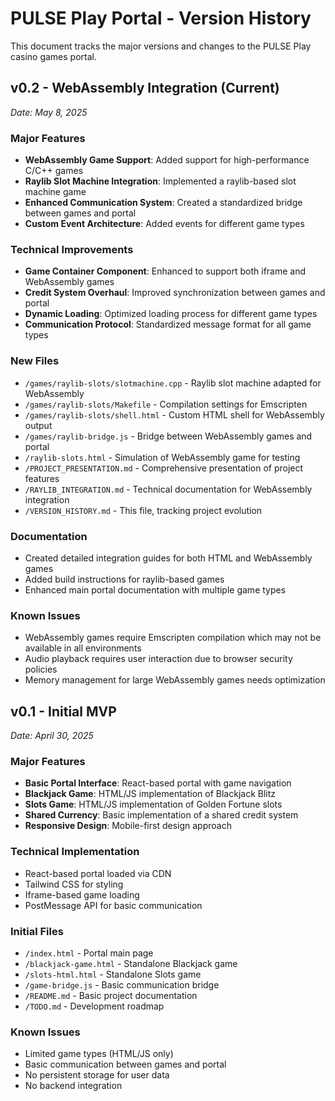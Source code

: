 # PULSE Play Portal - Version History

This document tracks the major versions and changes to the PULSE Play casino games portal.

## v0.2 - WebAssembly Integration (Current)

*Date: May 8, 2025*

### Major Features
- **WebAssembly Game Support**: Added support for high-performance C/C++ games
- **Raylib Slot Machine Integration**: Implemented a raylib-based slot machine game
- **Enhanced Communication System**: Created a standardized bridge between games and portal
- **Custom Event Architecture**: Added events for different game types

### Technical Improvements
- **Game Container Component**: Enhanced to support both iframe and WebAssembly games
- **Credit System Overhaul**: Improved synchronization between games and portal
- **Dynamic Loading**: Optimized loading process for different game types
- **Communication Protocol**: Standardized message format for all game types

### New Files
- `/games/raylib-slots/slotmachine.cpp` - Raylib slot machine adapted for WebAssembly
- `/games/raylib-slots/Makefile` - Compilation settings for Emscripten
- `/games/raylib-slots/shell.html` - Custom HTML shell for WebAssembly output
- `/games/raylib-bridge.js` - Bridge between WebAssembly games and portal
- `/raylib-slots.html` - Simulation of WebAssembly game for testing
- `/PROJECT_PRESENTATION.md` - Comprehensive presentation of project features
- `/RAYLIB_INTEGRATION.md` - Technical documentation for WebAssembly integration
- `/VERSION_HISTORY.md` - This file, tracking project evolution

### Documentation
- Created detailed integration guides for both HTML and WebAssembly games
- Added build instructions for raylib-based games
- Enhanced main portal documentation with multiple game types

### Known Issues
- WebAssembly games require Emscripten compilation which may not be available in all environments
- Audio playback requires user interaction due to browser security policies
- Memory management for large WebAssembly games needs optimization

## v0.1 - Initial MVP

*Date: April 30, 2025*

### Major Features
- **Basic Portal Interface**: React-based portal with game navigation
- **Blackjack Game**: HTML/JS implementation of Blackjack Blitz
- **Slots Game**: HTML/JS implementation of Golden Fortune slots
- **Shared Currency**: Basic implementation of a shared credit system
- **Responsive Design**: Mobile-first design approach

### Technical Implementation
- React-based portal loaded via CDN
- Tailwind CSS for styling
- Iframe-based game loading
- PostMessage API for basic communication

### Initial Files
- `/index.html` - Portal main page
- `/blackjack-game.html` - Standalone Blackjack game
- `/slots-html.html` - Standalone Slots game
- `/game-bridge.js` - Basic communication bridge
- `/README.md` - Basic project documentation
- `/TODO.md` - Development roadmap

### Known Issues
- Limited game types (HTML/JS only)
- Basic communication between games and portal
- No persistent storage for user data
- No backend integration